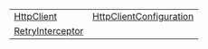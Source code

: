|                                                                               |                                                                                                     |
| ----------------------------------------------------------------------------- | --------------------------------------------------------------------------------------------------- |
| [HttpClient](/fetch-client/class/http-client/httpclient.md)                   | [HttpClientConfiguration](/fetch-client/class/http-client-configuration/httpclientconfiguration.md) |
| [RetryInterceptor](/fetch-client/class/retry-interceptor/retryinterceptor.md) |                                                                                                     |